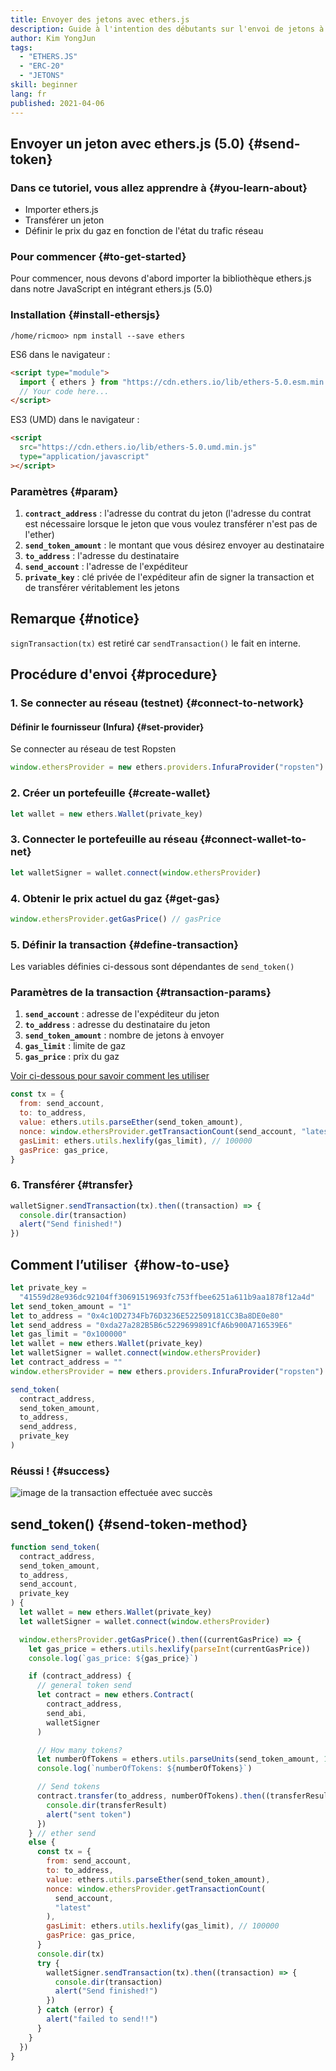 ```yaml
---
title: Envoyer des jetons avec ethers.js
description: Guide à l'intention des débutants sur l'envoi de jetons à l'aide d'ether.js.
author: Kim YongJun
tags:
  - "ETHERS.JS"
  - "ERC-20"
  - "JETONS"
skill: beginner
lang: fr
published: 2021-04-06
---
```


## Envoyer un jeton avec ethers.js (5.0) \{#send-token}

### Dans ce tutoriel, vous allez apprendre à \{#you-learn-about}

- Importer ethers.js
- Transférer un jeton
- Définir le prix du gaz en fonction de l'état du trafic réseau

### Pour commencer \{#to-get-started}

Pour commencer, nous devons d'abord importer la bibliothèque ethers.js dans notre JavaScript en intégrant ethers.js (5.0)

### Installation \{#install-ethersjs}

```shell
/home/ricmoo> npm install --save ethers
```

ES6 dans le navigateur :

```html
<script type="module">
  import { ethers } from "https://cdn.ethers.io/lib/ethers-5.0.esm.min.js"
  // Your code here...
</script>
```

ES3 (UMD) dans le navigateur :

```html
<script
  src="https://cdn.ethers.io/lib/ethers-5.0.umd.min.js"
  type="application/javascript"
></script>
```

### Paramètres \{#param}

1. **`contract_address`** : l'adresse du contrat du jeton (l'adresse du contrat est nécessaire lorsque le jeton que vous voulez transférer n'est pas de l'ether)
2. **`send_token_amount`** : le montant que vous désirez envoyer au destinataire
3. **`to_address`** : l'adresse du destinataire
4. **`send_account`** : l'adresse de l'expéditeur
5. **`private_key`** : clé privée de l'expéditeur afin de signer la transaction et de transférer véritablement les jetons

## Remarque \{#notice}

`signTransaction(tx)` est retiré car `sendTransaction()` le fait en interne.

## Procédure d'envoi \{#procedure}

### 1. Se connecter au réseau (testnet) \{#connect-to-network}

#### Définir le fournisseur (Infura) \{#set-provider}

Se connecter au réseau de test Ropsten

```javascript
window.ethersProvider = new ethers.providers.InfuraProvider("ropsten")
```

### 2. Créer un portefeuille \{#create-wallet}

```javascript
let wallet = new ethers.Wallet(private_key)
```

### 3. Connecter le portefeuille au réseau \{#connect-wallet-to-net}

```javascript
let walletSigner = wallet.connect(window.ethersProvider)
```

### 4. Obtenir le prix actuel du gaz \{#get-gas}

```javascript
window.ethersProvider.getGasPrice() // gasPrice
```

### 5. Définir la transaction \{#define-transaction}

Les variables définies ci-dessous sont dépendantes de `send_token()`

### Paramètres de la transaction \{#transaction-params}

1. **`send_account`** : adresse de l'expéditeur du jeton
2. **`to_address`** : adresse du destinataire du jeton
3. **`send_token_amount`** : nombre de jetons à envoyer
4. **`gas_limit`** : limite de gaz
5. **`gas_price`** : prix du gaz

[Voir ci-dessous pour savoir comment les utiliser](#how-to-use)

```javascript
const tx = {
  from: send_account,
  to: to_address,
  value: ethers.utils.parseEther(send_token_amount),
  nonce: window.ethersProvider.getTransactionCount(send_account, "latest"),
  gasLimit: ethers.utils.hexlify(gas_limit), // 100000
  gasPrice: gas_price,
}
```

### 6. Transférer \{#transfer}

```javascript
walletSigner.sendTransaction(tx).then((transaction) => {
  console.dir(transaction)
  alert("Send finished!")
})
```

## Comment l’utiliser  \{#how-to-use}

```javascript
let private_key =
  "41559d28e936dc92104ff30691519693fc753ffbee6251a611b9aa1878f12a4d"
let send_token_amount = "1"
let to_address = "0x4c10D2734Fb76D3236E522509181CC3Ba8DE0e80"
let send_address = "0xda27a282B5B6c5229699891CfA6b900A716539E6"
let gas_limit = "0x100000"
let wallet = new ethers.Wallet(private_key)
let walletSigner = wallet.connect(window.ethersProvider)
let contract_address = ""
window.ethersProvider = new ethers.providers.InfuraProvider("ropsten")

send_token(
  contract_address,
  send_token_amount,
  to_address,
  send_address,
  private_key
)
```

### Réussi ! \{#success}

![image de la transaction effectuée avec succès](./successful-transaction.png)

## send_token() \{#send-token-method}

```javascript
function send_token(
  contract_address,
  send_token_amount,
  to_address,
  send_account,
  private_key
) {
  let wallet = new ethers.Wallet(private_key)
  let walletSigner = wallet.connect(window.ethersProvider)

  window.ethersProvider.getGasPrice().then((currentGasPrice) => {
    let gas_price = ethers.utils.hexlify(parseInt(currentGasPrice))
    console.log(`gas_price: ${gas_price}`)

    if (contract_address) {
      // general token send
      let contract = new ethers.Contract(
        contract_address,
        send_abi,
        walletSigner
      )

      // How many tokens?
      let numberOfTokens = ethers.utils.parseUnits(send_token_amount, 18)
      console.log(`numberOfTokens: ${numberOfTokens}`)

      // Send tokens
      contract.transfer(to_address, numberOfTokens).then((transferResult) => {
        console.dir(transferResult)
        alert("sent token")
      })
    } // ether send
    else {
      const tx = {
        from: send_account,
        to: to_address,
        value: ethers.utils.parseEther(send_token_amount),
        nonce: window.ethersProvider.getTransactionCount(
          send_account,
          "latest"
        ),
        gasLimit: ethers.utils.hexlify(gas_limit), // 100000
        gasPrice: gas_price,
      }
      console.dir(tx)
      try {
        walletSigner.sendTransaction(tx).then((transaction) => {
          console.dir(transaction)
          alert("Send finished!")
        })
      } catch (error) {
        alert("failed to send!!")
      }
    }
  })
}
```
